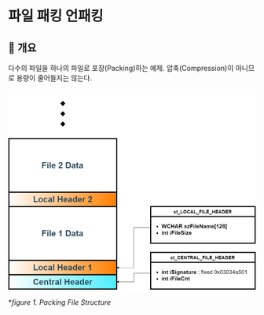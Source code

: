 # 파일 패킹 언패킹
## 📢 개요

 다수의 파일을 하나의 파일로 포장(Packing)하는 예제. 압축(Compression)이 아니므로 용량이 줄어들지는 않는다.
 
  ![capture](https://github.com/kbm0996/-CppAdv-MemoryManipulation/blob/master/FilePacking/FilePacking/PackingStructure.jpg)
  
  **figure 1. Packing File Structure*
